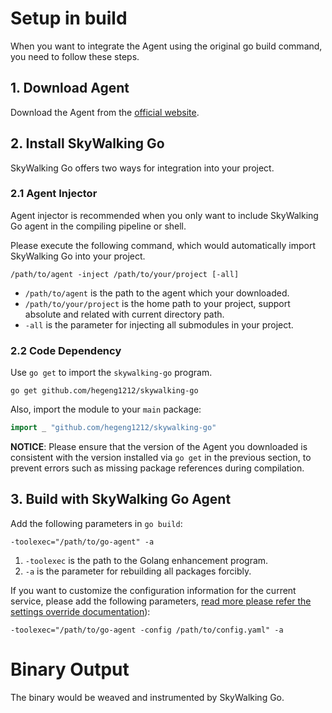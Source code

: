 # Setup in build

When you want to integrate the Agent using the original go build command, you need to follow these steps.

## 1. Download Agent

Download the Agent from the [official website](https://skywalking.apache.org/downloads/#GoAgent).

## 2. Install SkyWalking Go

SkyWalking Go offers two ways for integration into your project.

### 2.1 Agent Injector

Agent injector is recommended when you only want to include SkyWalking Go agent in the compiling pipeline or shell.

Please execute the following command, which would automatically import SkyWalking Go into your project.

```shell
/path/to/agent -inject /path/to/your/project [-all]
```

* `/path/to/agent` is the path to the agent which your downloaded.
* `/path/to/your/project` is the home path to your project, support absolute and related with current directory path.
* `-all` is the parameter for injecting all submodules in your project.

### 2.2 Code Dependency

Use `go get` to import the `skywalking-go` program.

```shell
go get github.com/hegeng1212/skywalking-go
```

Also, import the module to your `main` package: 

```go
import _ "github.com/hegeng1212/skywalking-go"
```

**NOTICE**: Please ensure that the version of the Agent you downloaded is consistent with the version installed via `go get` in the previous section,
to prevent errors such as missing package references during compilation.

## 3. Build with SkyWalking Go Agent

Add the following parameters in `go build`:

```shell
-toolexec="/path/to/go-agent" -a
```

1. `-toolexec` is the path to the Golang enhancement program.
2. `-a` is the parameter for rebuilding all packages forcibly.

If you want to customize the configuration information for the current service, please add the following parameters, 
[read more please refer the settings override documentation](../advanced-features/settings-override.md)):

```shell
-toolexec="/path/to/go-agent -config /path/to/config.yaml" -a
```

# Binary Output
The binary would be weaved and instrumented by SkyWalking Go.
